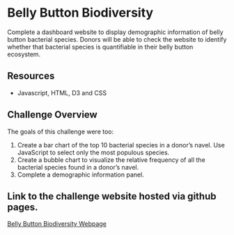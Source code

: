 # Belly Button Biodiversity

Complete a dashboard website to display demographic information of belly button bacterial species. Donors will be able to check the website to identify whether that bacterial species is quantifiable in their belly button ecosystem.

## Resources
- Javascript, HTML, D3 and CSS

## Challenge Overview
The goals of this challenge were too:

1. Create a bar chart of the top 10 bacterial species in a donor’s navel. Use JavaScript to select only the most populous species.
2. Create a bubble chart to visualize the relative frequency of all the bacterial species found in a donor’s navel.
3. Complete a demographic information panel.

## Link to the challenge website hosted via github pages.

[Belly Button Biodiversity Webpage](https://bwebbca90.github.io/bb_biodiversity/)
